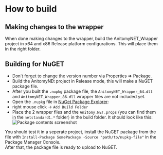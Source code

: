 # How to build
## Making changes to the wrapper
When done making changes to the wrapper, build the AnitomyNET_Wrapper project in x64 and x86 Release platform configurations. This will place them in the right folder.

## Building for NuGET
- Don't forget to change the version number via Properties => Package.
- Build the AnitomyNEt project in Release mode, this will make a NuGET package file.
- After you built the `.nupkg` package file, the `AnitomyNET_Wrapper_64.dll` and `AnitomyNET_Wrapper_86.dll` wrapper files are not included yet. 
- Open the `.nupkg` file in [NuGet Package Explorer](https://github.com/NuGetPackageExplorer/NuGetPackageExplorer):
- right mouse click -> `Add Build Folder`
- Place the 2 wrapper files and the `Anitomy.NET.props` (you can find them in the `netstandard1.*` folder) in the build folder.
It should look like this:
![Package contents screenshot](https://raw.githubusercontent.com/MikeYaye/anitomy.NET/CorrectPackageContentNuGet.png)

You should test it in a seperate project, install the NuGET package from the file with `Install-Package SomePackage -Source "path/to/nupkg-file"` in the Package Manager Console.  
After that, the package file is ready to upload to NuGET.